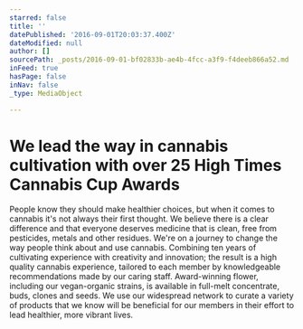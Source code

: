 ```yaml
---
starred: false
title: ''
datePublished: '2016-09-01T20:03:37.400Z'
dateModified: null
author: []
sourcePath: _posts/2016-09-01-bf02833b-ae4b-4fcc-a3f9-f4deeb866a52.md
inFeed: true
hasPage: false
inNav: false
_type: MediaObject

---
```

# We lead the way in cannabis cultivation with over 25 High Times Cannabis Cup Awards

People know they should make healthier choices, but when it comes to cannabis it's not always their first thought. We believe there is a clear difference and that everyone deserves medicine that is clean, free from pesticides, metals and other residues. We're on a journey to change the way people think about and use cannabis. Combining ten years of cultivating experience with creativity and innovation; the result is a high quality cannabis experience, tailored to each member by knowledgeable recommendations made by our caring staff. Award-winning flower, including our vegan-organic strains, is available in full-melt concentrate, buds, clones and seeds. We use our widespread network to curate a variety of products that we know will be beneficial for our members in their effort to lead healthier, more vibrant lives.